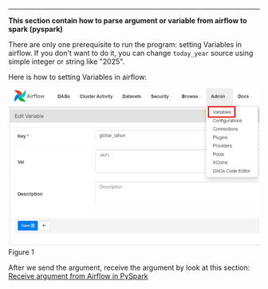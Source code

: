---
**This section contain how to parse argument or variable from airflow to spark (pyspark)**

There are only one prerequisite to run the program: setting Variables in airflow. If you don't want to do it, you can change `today_year` source using simple integer or string like "2025".

Here is how to setting Variables in airflow:

![Alt Text](pic/airflow_1.png)
Figure 1

After we send the argument, receive the argument by look at this section: [Receive argument from Airflow in PySpark](https://github.com/MuhammadMukhlis220/Spark/tree/main/spark_parsing_from_airflow)
